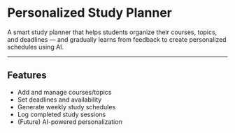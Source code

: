 # Personalized Study Planner

A smart study planner that helps students organize their courses, topics, and deadlines — and gradually learns from feedback to create personalized schedules using AI.

---

## Features
- Add and manage courses/topics
- Set deadlines and availability
- Generate weekly study schedules
- Log completed study sessions
- (Future) AI-powered personalization


